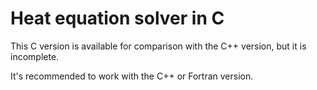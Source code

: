 # Heat equation solver in C

This C version is available for comparison with the C++ version,
but it is incomplete.

It's recommended to work with the C++ or Fortran version.

